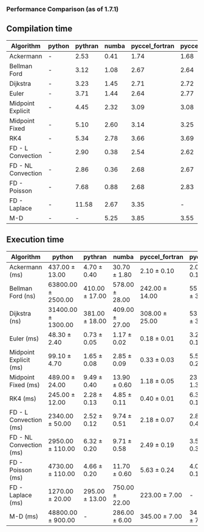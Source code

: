 ### Performance Comparison (as of 1.7.1)
## Compilation time
Algorithm                 | python                    | pythran                   | numba                     | pyccel_fortran            | pyccel_c                 
------------------------- | ------------------------- | ------------------------- | ------------------------- | ------------------------- | -------------------------
Ackermann                 | -                         | 2.53                      | 0.41                      | 1.74                      | 1.68                     
Bellman Ford              | -                         | 3.12                      | 1.08                      | 2.67                      | 2.64                     
Dijkstra                  | -                         | 3.23                      | 1.45                      | 2.71                      | 2.72                     
Euler                     | -                         | 3.71                      | 1.44                      | 2.64                      | 2.77                     
Midpoint Explicit         | -                         | 4.45                      | 2.32                      | 3.09                      | 3.08                     
Midpoint Fixed            | -                         | 5.10                      | 2.60                      | 3.14                      | 3.25                     
RK4                       | -                         | 5.34                      | 2.78                      | 3.66                      | 3.69                     
FD - L Convection         | -                         | 2.90                      | 0.38                      | 2.54                      | 2.62                     
FD - NL Convection        | -                         | 2.86                      | 0.36                      | 2.68                      | 2.67                     
FD - Poisson              | -                         | 7.68                      | 0.88                      | 2.68                      | 2.83                     
FD - Laplace              | -                         | 11.58                     | 2.67                      | 3.35                      | -                        
M-D                       | -                         | -                         | 5.25                      | 3.85                      | 3.55                     

## Execution time
Algorithm                 | python                    | pythran                   | numba                     | pyccel_fortran            | pyccel_c                 
------------------------- | ------------------------- | ------------------------- | ------------------------- | ------------------------- | -------------------------
Ackermann (ms)            | 437.00 $\pm$ 13.00        | 4.70 $\pm$ 0.40           | 30.70 $\pm$ 1.80          | 2.10 $\pm$ 0.10           | 2.09 $\pm$ 0.10          
Bellman Ford (ns)         | 63800.00 $\pm$ 2500.00    | 410.00 $\pm$ 17.00        | 578.00 $\pm$ 28.00        | 242.00 $\pm$ 14.00        | 553.00 $\pm$ 36.00       
Dijkstra (ns)             | 31400.00 $\pm$ 1300.00    | 381.00 $\pm$ 18.00        | 409.00 $\pm$ 27.00        | 308.00 $\pm$ 25.00        | 532.00 $\pm$ 32.00       
Euler (ms)                | 48.30 $\pm$ 2.40          | 0.73 $\pm$ 0.05           | 1.17 $\pm$ 0.02           | 0.18 $\pm$ 0.01           | 3.25 $\pm$ 0.14          
Midpoint Explicit (ms)    | 99.10 $\pm$ 4.70          | 1.65 $\pm$ 0.08           | 2.85 $\pm$ 0.09           | 0.33 $\pm$ 0.03           | 5.56 $\pm$ 0.21          
Midpoint Fixed (ms)       | 489.00 $\pm$ 24.00        | 9.49 $\pm$ 0.40           | 13.90 $\pm$ 0.60          | 1.18 $\pm$ 0.05           | 23.70 $\pm$ 1.30         
RK4 (ms)                  | 245.00 $\pm$ 12.00        | 2.28 $\pm$ 0.13           | 4.85 $\pm$ 0.11           | 0.40 $\pm$ 0.01           | 6.32 $\pm$ 0.14          
FD - L Convection (ms)    | 2340.00 $\pm$ 50.00       | 2.52 $\pm$ 0.12           | 9.74 $\pm$ 0.51           | 2.18 $\pm$ 0.07           | 2.83 $\pm$ 0.40          
FD - NL Convection (ms)   | 2950.00 $\pm$ 110.00      | 6.32 $\pm$ 0.20           | 9.71 $\pm$ 0.58           | 2.49 $\pm$ 0.19           | 3.55 $\pm$ 0.38          
FD - Poisson (ms)         | 4730.00 $\pm$ 110.00      | 4.66 $\pm$ 0.20           | 11.70 $\pm$ 0.60          | 5.63 $\pm$ 0.24           | 4.04 $\pm$ 0.12          
FD - Laplace (ms)         | 1270.00 $\pm$ 20.00       | 295.00 $\pm$ 13.00        | 750.00 $\pm$ 22.00        | 223.00 $\pm$ 7.00         | -                        
M-D (ms)                  | 48800.00 $\pm$ 900.00     | -                         | 286.00 $\pm$ 6.00         | 345.00 $\pm$ 7.00         | 349.00 $\pm$ 7.00        
